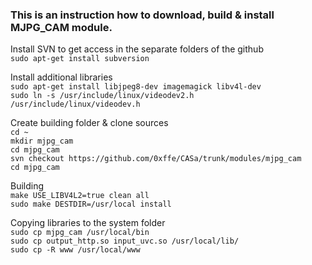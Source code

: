 ### This is an instruction how to download, build & install MJPG_CAM module.

Install SVN to get access in the separate folders of the github</br>
`sudo apt-get install subversion`</br>

Install additional libraries</br>
`sudo apt-get install libjpeg8-dev imagemagick libv4l-dev`</br>
`sudo ln -s /usr/include/linux/videodev2.h /usr/include/linux/videodev.h`</br>

Create building folder & clone sources</br>
`cd ~`</br>
`mkdir mjpg_cam`</br>
`cd mjpg_cam `</br>
`svn checkout https://github.com/0xffe/CASa/trunk/modules/mjpg_cam`</br>
`cd mjpg_cam`</br>

Building</br>
`make USE_LIBV4L2=true clean all`</br>
`sudo make DESTDIR=/usr/local install`</br>

Copying libraries to the system folder</br>
`sudo cp mjpg_cam /usr/local/bin`</br>
`sudo cp output_http.so input_uvc.so /usr/local/lib/`</br>
`sudo cp -R www /usr/local/www`</br>

